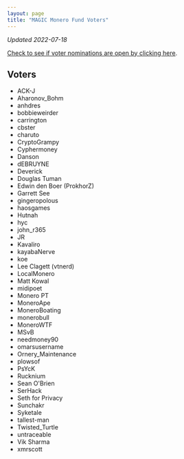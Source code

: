 ```yaml
---
layout: page
title: "MAGIC Monero Fund Voters"
---
```


*Updated 2022-07-18*

[Check to see if voter nominations are open by clicking here](https://github.com/MAGICGrants/Monero-Fund).

## Voters

* ACK-J
* Aharonov_Bohm
* anhdres
* bobbieweirder
* carrington
* cbster
* charuto
* CryptoGrampy
* Cyphermoney
* Danson
* dEBRUYNE
* Deverick
* Douglas Tuman
* Edwin den Boer (ProkhorZ)
* Garrett See
* gingeropolous
* haosgames
* Hutnah
* hyc
* john_r365
* JR
* Kavaliro
* kayabaNerve
* koe
* Lee Clagett (vtnerd)
* LocalMonero
* Matt Kowal
* midipoet
* Monero PT
* MoneroApe
* MoneroBoating
* monerobull
* MoneroWTF
* MSvB
* needmoney90
* omarsusername
* Ornery_Maintenance
* plowsof
* PsYcK
* Rucknium
* Sean O'Brien
* SerHack
* Seth for Privacy
* Sunchakr
* Syketale
* tallest-man
* Twisted_Turtle
* untraceable
* Vik Sharma
* xmrscott
